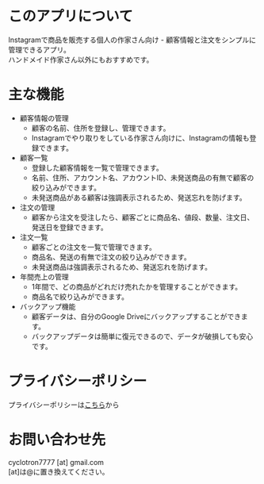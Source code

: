 # このアプリについて

Instagramで商品を販売する個人の作家さん向け - 顧客情報と注文をシンプルに管理できるアプリ。  
ハンドメイド作家さん以外にもおすすめです。

# 主な機能

- 顧客情報の管理
  - 顧客の名前、住所を登録し、管理できます。
  - Instagramでやり取りをしている作家さん向けに、Instagramの情報も登録できます。
- 顧客一覧
  - 登録した顧客情報を一覧で管理できます。
  - 名前、住所、アカウント名、アカウントID、未発送商品の有無で顧客の絞り込みができます。
  - 未発送商品がある顧客は強調表示されるため、発送忘れを防げます。
- 注文の管理
  - 顧客から注文を受注したら、顧客ごとに商品名、値段、数量、注文日、発送日を登録できます。
- 注文一覧
  - 顧客ごとの注文を一覧で管理できます。
  - 商品名、発送の有無で注文の絞り込みができます。
  - 未発送商品は強調表示されるため、発送忘れを防げます。
- 年間売上の管理
  - 1年間で、どの商品がどれだけ売れたかを管理することができます。
  - 商品名で絞り込みができます。
- バックアップ機能
  - 顧客データは、自分のGoogle Driveにバックアップすることができます。
  - バックアップデータは簡単に復元できるので、データが破損しても安心です。

# プライバシーポリシー

プライバシーポリシーは[こちら](privacy_policy.md)から

# お問い合わせ先

cyclotron7777 [at] gmail.com  
[at]は@に置き換えてください。

